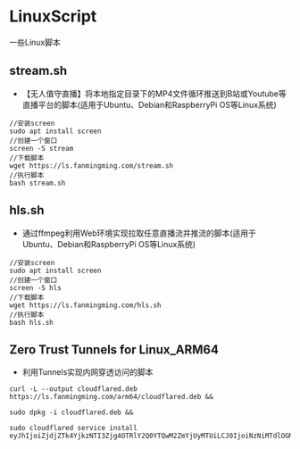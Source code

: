 # LinuxScript
一些Linux脚本
## stream.sh
- 【无人值守直播】将本地指定目录下的MP4文件循环推送到B站或Youtube等直播平台的脚本(适用于Ubuntu、Debian和RaspberryPi OS等Linux系统)
```
//安装screen
sudo apt install screen
//创建一个窗口
screen -S stream
//下载脚本
wget https://ls.fanmingming.com/stream.sh
//执行脚本
bash stream.sh
```

## hls.sh
- 通过ffmpeg利用Web环境实现拉取任意直播流并推流的脚本(适用于Ubuntu、Debian和RaspberryPi OS等Linux系统)
```
//安装screen
sudo apt install screen
//创建一个窗口
screen -S hls
//下载脚本
wget https://ls.fanmingming.com/hls.sh
//执行脚本
bash hls.sh
```

## Zero Trust Tunnels for Linux_ARM64
- 利用Tunnels实现内网穿透访问的脚本
```
curl -L --output cloudflared.deb https://ls.fanmingming.com/arm64/cloudflared.deb && 

sudo dpkg -i cloudflared.deb && 

sudo cloudflared service install eyJhIjoiZjdjZTk4YjkzNTI3Zjg4OTRlY2Q0YTQwM2ZmYjUyMTUiLCJ0IjoiNzNiMTdlOGMtNzJhNi00MTYxLTllMWQtY2YyMWMyMmRiNDgwIiwicyI6Ik9XWTBZbVUzTW1FdE56ZzVZeTAwTWpRMExUZ3pOekl0TldFeFpEbGlabU5sTVdWaiJ9
```

